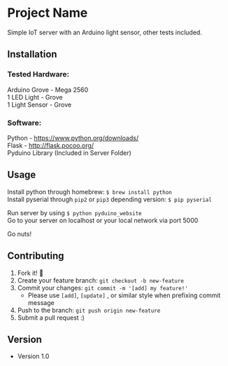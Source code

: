 # Project Name
Simple IoT server with an Arduino light sensor, other tests included.

## Installation
### Tested Hardware:
Arduino Grove - Mega 2560  
1 LED Light - Grove  
1 Light Sensor - Grove  

### Software:
Python - https://www.python.org/downloads/  
Flask - http://flask.pocoo.org/  
Pyduino Library (Included in Server Folder)  

## Usage
Install python through homebrew: `$ brew install python`  
Install pyserial through `pip2` or `pip3` depending version: `$ pip pyserial`  

Run server by using `$ python pyduino_website`  
Go to your server on localhost or your local network via port 5000  

Go nuts!

## Contributing
1. Fork it! :fork_and_knife:
2. Create your feature branch: `git checkout -b new-feature`
3. Commit your changes: `git commit -m '[add] my feature!'`
    - Please use `[add]`, `[update]` , or similar style when prefixing commit message
4. Push to the branch: `git push origin new-feature`
5. Submit a pull request :)

## Version
* Version 1.0
